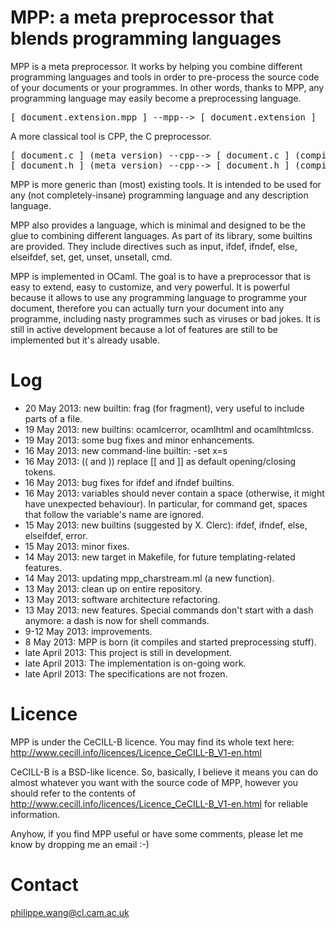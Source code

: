 # MPP: a meta preprocessor that blends programming languages



MPP is a meta preprocessor. It works by helping you combine different
programming  languages and tools  in order  to pre-process  the source
code of your  documents or your programmes. In  other words, thanks to
MPP,  any programming  language  may easily  become  a preprocessing
language.

<pre>
[ document.extension.mpp ] --mpp--> [ document.extension ]
</pre>

A more classical tool is CPP, the C preprocessor.
<pre>
[ document.c ] (meta version) --cpp--> [ document.c ] (compiled version)
[ document.h ] (meta version) --cpp--> [ document.h ] (compiled version)
</pre>

MPP is more  generic than (most) existing tools. It  is intended to be
used  for any  (not  completely-insane) programming  language and  any
description language.

MPP also provides a language, which is minimal and designed to be the glue
to combining different languages. As part of its library, some builtins are
provided. They include directives such as input, ifdef, ifndef, else, elseifdef,
set, get, unset, unsetall, cmd.

MPP is implemented in OCaml. The goal is to have a preprocessor that is 
easy to extend, easy to customize, and very powerful.
It is powerful because it allows to use any programming language to programme
your document, therefore you can actually turn your document into any programme,
including nasty programmes such as viruses or bad jokes.
It is still in active development because a lot of features are still to be implemented but
it's already usable.


# Log

* 20 May 2013: new builtin: frag (for fragment), very useful to include parts of a file.
* 19 May 2013: new builtins: ocamlcerror, ocamlhtml and ocamlhtmlcss.
* 19 May 2013: some bug fixes and minor enhancements.
* 16 May 2013: new command-line builtin: -set x=s
* 16 May 2013: (( and )) replace [[ and ]] as default opening/closing tokens.
* 16 May 2013: bug fixes for ifdef and ifndef builtins.
* 16 May 2013: variables should never contain a space (otherwise, it might have unexpected behaviour). In particular, for command get, spaces that follow the variable's name are ignored.
* 15 May 2013: new builtins (suggested by X. Clerc): ifdef, ifndef, else, elseifdef, error.
* 15 May 2013: minor fixes.
* 14 May 2013: new target in Makefile, for future templating-related features.
* 14 May 2013: updating mpp_charstream.ml (a new function).
* 13 May 2013: clean up on entire repository.
* 13 May 2013: software architecture refactoring.
* 13 May 2013: new features. Special commands don't start with a dash anymore: a dash is now for shell commands.
* 9-12 May 2013: improvements.
* 8 May 2013: MPP is born (it compiles and started preprocessing stuff).
* late April 2013: This project is still in development.
* late April 2013: The implementation is on-going work.
* late April 2013: The specifications are not frozen.

# Licence

MPP is under the CeCILL-B licence. You may find its whole text here:
http://www.cecill.info/licences/Licence_CeCILL-B_V1-en.html 

CeCILL-B is a BSD-like licence. So, basically, I believe it means you can do almost whatever you want with the source code of MPP, however you should refer to the contents of http://www.cecill.info/licences/Licence_CeCILL-B_V1-en.html for reliable information.

Anyhow, if you find MPP useful or have some comments, please let me know by dropping me an email :-)

# Contact

philippe.wang@cl.cam.ac.uk


